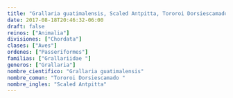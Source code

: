 ```yaml
---
title: "Grallaria guatimalensis, Scaled Antpitta, Tororoi Dorsiescamado "
date: 2017-08-18T20:46:32-06:00
draft: false
reinos: ["Animalia"]
divisiones: ["Chordata"]
clases: ["Aves"]
ordenes: ["Passeriformes"]
familias: ["Grallariidae "]
generos: ["Grallaria"]
nombre_cientifico: "Grallaria guatimalensis"
nombre_comun: "Tororoi Dorsiescamado "
nombre_ingles: "Scaled Antpitta"
---
```


